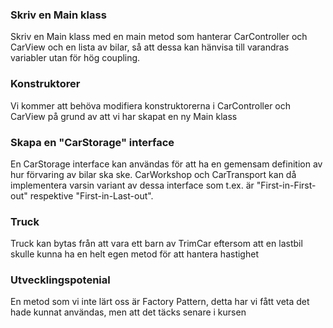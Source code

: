 ### Skriv en Main klass
Skriv en Main klass med en main metod som hanterar CarController och CarView och en lista av bilar, så att dessa kan hänvisa till varandras variabler utan för hög coupling.

### Konstruktorer
Vi kommer att behöva modifiera konstruktorerna i CarController och CarView på grund av att vi har skapat en ny Main klass

### Skapa en "CarStorage" interface
En CarStorage interface kan användas för att ha en gemensam definition av hur förvaring av bilar ska ske. CarWorkshop och CarTransport kan då implementera varsin variant av dessa interface som t.ex. är "First-in-First-out" respektive "First-in-Last-out".

### Truck
Truck kan bytas från att vara ett barn av TrimCar eftersom att en lastbil skulle kunna ha en helt egen metod för att hantera hastighet

### Utvecklingspotenial
En metod som vi inte lärt oss är Factory Pattern, detta har vi fått veta det hade kunnat användas, men att det täcks senare i kursen
